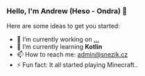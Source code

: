 ### Hello, I'm Andrew (Heso - Ondra) 👋

Here are some ideas to get you started:

- 🔭 I’m currently working on [...](https://github.com/czHeso/PoliceRP_Plugin)
- 🌱 I’m currently learning **Kotlin**
- 📫 How to reach me: admin@snezik.cz
- ⚡ Fun fact: It all started playing Minecraft..

